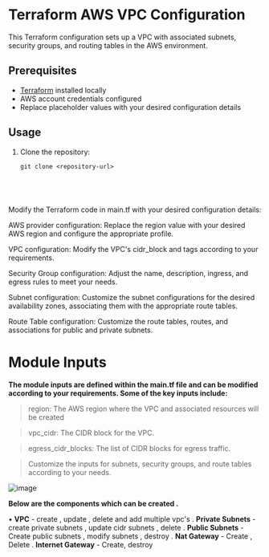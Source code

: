 # Terraform AWS VPC Configuration

This Terraform configuration sets up a VPC with associated subnets, security groups, and routing tables in the AWS environment.

## Prerequisites

- [Terraform](https://www.terraform.io/downloads.html) installed locally
- AWS account credentials configured
- Replace placeholder values with your desired configuration details

## Usage

1. Clone the repository:

   ```shell
   git clone <repository-url>





Modify the Terraform code in main.tf with your desired configuration details:

AWS provider configuration: Replace the region value with your desired AWS region and configure the appropriate profile.

VPC configuration: Modify the VPC's cidr_block and tags according to your requirements.

Security Group configuration: Adjust the name, description, ingress, and egress rules to meet your needs.

Subnet configuration: Customize the subnet configurations for the desired availability zones, associating them with the appropriate route tables.

Route Table configuration: Customize the route tables, routes, and associations for public and private subnets.


# Module Inputs

**The module inputs are defined within the main.tf file and can be modified according to your requirements. Some of the key inputs include:**

>region: The AWS region where the VPC and associated resources will be created

>vpc_cidr: The CIDR block for the VPC.

>egress_cidr_blocks: The list of CIDR blocks for egress traffic.

>Customize the inputs for subnets, security groups, and route tables according to your needs.


![image](https://github.com/abs-cbn-tf/terraform-abs/assets/133660640/035a7c4b-c407-4ced-82a0-88e514ff617c)

**Below are the components which can be created .**

•	**VPC** - create , update , delete and add multiple vpc's
 . **Private Subnets** - create private subnets , update cidr subnets , delete
 . **Public Subnets** - Create public subnets , modify subnets , destroy
 . **Nat Gateway** - Create , Delete 
 . **Internet Gateway** - Create, destroy


